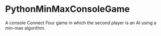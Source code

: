 # PythonMinMaxConsoleGame
A console Connect Four game in which the second player is an AI using a min-max algorithm.
